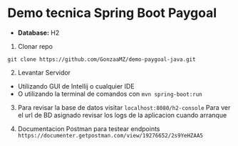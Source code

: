 # Demo tecnica Spring Boot Paygoal

* **Database:** H2

1. Clonar repo

``
git clone https://github.com/GonzaaMZ/demo-paygoal-java.git
``

2. Levantar Servidor 

* Utilizando GUI de Intellij o cualquier IDE
* O utilizando la terminal de comandos con
``
  mvn spring-boot:run
``

3. Para revisar la base de datos visitar
``
localhost:8080/h2-console
``
Para ver el url de BD asignado revisar los logs de la aplicacion cuando arranque

4. Documentacion Postman para testear endpoints
``
   https://documenter.getpostman.com/view/19276652/2s9YeHZAA5
``